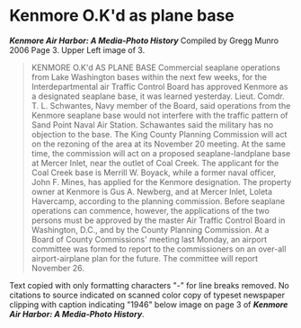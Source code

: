 # Kenmore O.K'd as plane base
_**Kenmore Air Harbor: A Media-Photo History**_
Compiled by Gregg Munro 2006
Page 3. Upper Left image of 3.

> KENMORE O.K'd AS PLANE BASE
> Commercial seaplane operations from Lake Washington bases within the next few weeks, for the Interdepartmental air Traffic Control Board has approved Kenmore as a designated seaplane base, it was learned yesterday.
> Lieut. Comdr. T. L. Schwantes, Navy member of the Board, said operations from the Kenmore seaplane base would not interfere with the traffic pattern of Sand Point Naval Air Station. Schawantes said the military has no objection to the base.
> The King County Planning Commission will act on the rezoning of the area at its November 20 meeting. At the same time, the commission will act on a proposed seaplane-landplane base at Mercer Inlet, near the outlet of Coal Creek.
> The applicant for the Coal Creek base is Merrill W. Boyack, while a former naval officer, John F. Mines, has applied for the Kenmore designation. The property owner at Kenmore is Gus A. Newberg, and at Mercer Inlet, Loleta Havercamp, according to the planning commission.
> Before seaplane operations can commence, however, the applications of the two persons must be approved by the master Air Traffic Control Board in Washington, D.C., and by the County Planning Commission.
>At a Board of County Commissions' meeting last Monday, an airport committee was formed to report to the commissioners on an over-all airport-airplane plan for the future. The committee will report November 26.

Text copied with only formatting characters "-" for line breaks removed. No citations to source indicated on scanned color copy of typeset newspaper clipping with caption indicating "1946" below image on page 3 of _**Kenmore Air Harbor: A Media-Photo History**_.
